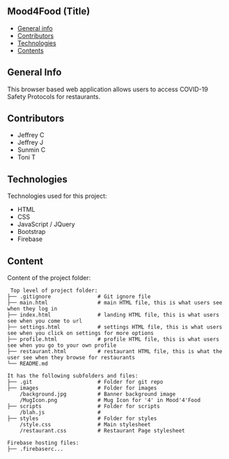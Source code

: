 ## Mood4Food (Title)

* [General info](#general-info)
* [Contributors](#contributors)
* [Technologies](#technologies)
* [Contents](#content)

## General Info
This browser based web application allows users to access COVID-19 Safety Protocols for restaurants.

## Contributors
* Jeffrey C
* Jeffrey J
* Sunmin C
* Toni T

## Technologies
Technologies used for this project:
* HTML
* CSS
* JavaScript / JQuery
* Bootstrap 
* Firebase
	
## Content
Content of the project folder:

```
 Top level of project folder: 
├── .gitignore               # Git ignore file
├── main.html                # main HTML file, this is what users see when they log in
├── index.html               # landing HTML file, this is what users see when you come to url
├── settings.html            # settings HTML file, this is what users see when you click on settings for more options
├── profile.html             # profile HTML file, this is what users see when you go to your own profile
├── restaurant.html          # restaurant HTML file, this is what the user see when they browse for restaurants
└── README.md

It has the following subfolders and files:
├── .git                     # Folder for git repo
├── images                   # Folder for images
    /background.jpg          # Banner background image
    /MugIcon.png             # Mug Icon for '4' in Mood'4'Food
├── scripts                  # Folder for scripts
    /blah.js                 # 
├── styles                   # Folder for styles
    /style.css               # Main stylesheet
    /restaurant.css          # Restaurant Page stylesheet

Firebase hosting files: 
├── .firebaserc...